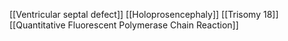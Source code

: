 [[Ventricular septal defect]]
[[Holoprosencephaly]]
[[Trisomy 18]]
[[Quantitative Fluorescent Polymerase Chain Reaction]]
